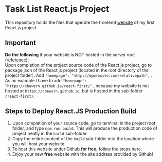 # Task List React.js Project
This repository holds the files that operate the frontend [website](https://chewern.github.io/react-first/) of my first React.js project.

## Important
**Do the following** if your website is NOT hosted in the server root ([reference](https://create-react-app.dev/docs/deployment/)):  
Upon completion of the project source code of the React.js project, go to package.json of the React.js project (located in the root directory of the project folder). Add `"homepage": "http://mywebsite.com/relativepath",` . As an example I have to add 
`"homepage": "https://chewern.github.io/react-first/",` because my website is not hosted at `https://chewern.github.io`, but is hosted
in the sub-folder `/react-first/`.

## Steps to Deploy React.JS Production Build
1. Upon completion of your source code, go to terminal in the project root folder, and type `npm run build`. This will produce the 
production code of project neatly in the `build` sub-folder.
2. Copy the entire content of the `build` sub-folder into the location where you will host your website.
3. To host this website under Github **for free**, follow the steps [here](https://pages.github.com/).
4. Enjoy your new **free** website with the site address provided by Github!
